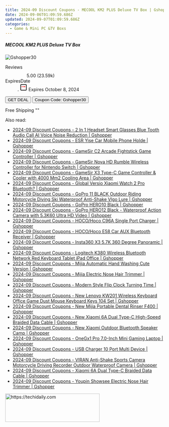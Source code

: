 ```yaml
---
title: 2024-09 Discount Coupons - MECOOL KM2 PLUS Deluxe TV Box | Gshopper
date: 2024-09-06T01:09:59.686Z
updated: 2024-09-07T01:09:59.686Z
categories:
  - Game & Mini PC &TV Boxs
---
```



<div class="max-w-4xl mx-auto grid grid-cols-1 lg:max-w-5xl lg:gap-x-20 lg:grid-cols-2">
  <div class="relative p-3 col-start-1 row-start-1 flex flex-col-reverse rounded-lg bg-gradient-to-t from-black/75 via-black/0 sm:bg-none sm:row-start-2 sm:p-0 lg:row-start-1">
    <h5 class="mt-1 text-lg font-semibold text-white sm:text-slate-900 md:text-2xl dark:sm:text-white">MECOOL KM2 PLUS Deluxe TV Box</h5>
  </div>
  
  <div class="col-start-1 col-end-3 row-start-1 grid gap-4 sm:mb-6 sm:grid-cols-4 lg:col-start-2 lg:row-span-6 lg:row-end-6 lg:mb-0 lg:gap-6">
      <img src="&quot;&quot;" onClick="javascript:window.open(decodeURIComponent('%22https%3A%2F%2Fwww.shareasale.com%2Fu.cfm%3Fd%3D1118374%26m%3D97331%26u%3D4338022%22'), '_blank');void(0);" alt="Gshopper30" class="h-60 w-full rounded-lg object-cover sm:col-span-2 sm:h-52 lg:col-span-full" loading="lazy" />
    
  </div>
  <dl class="row-start-2 mt-4 flex items-center text-xs font-medium sm:row-start-3 sm:mt-1 md:mt-2.5 lg:row-start-2">
    <dt class="sr-only">Reviews</dt>
    <dd class="flex items-center text-indigo-600 dark:text-indigo-400">
      <svg width="24" height="24" fill="none" aria-hidden="true" class="mr-1 stroke-current dark:stroke-indigo-500">
        <path d="m12 5 2 5h5l-4 4 2.103 5L12 16l-5.103 3L9 14l-4-4h5l2-5Z" stroke-width="2" stroke-linecap="round" stroke-linejoin="round" />
      </svg>
      <span>5.00 <span class="font-normal text-slate-400">(23.59k)</span></span>
    </dd>
    <dt class="sr-only">ExpiresDate</dt>
    <dd class="flex items-center">
      <svg width="2" height="2" aria-hidden="true" fill="currentColor" class="mx-3 text-slate-300">
        <circle cx="1" cy="1" r="1" />
      </svg>
      <svg width="24" height="24" viewBox="0 0 24 24" fill="none" stroke="currentColor" stroke-width="2">
        <rect x="3" y="3" width="18" height="18" rx="2" fill="#fff" />
        <path d="M6 10L18 10" stroke="red" stroke-width="2" fill="none" />
        <path d="M10 6L10 18" stroke="#fff" stroke-width="2" fill="none" />
      </svg>
      Expires October 8, 2024    </dd>
  </dl>
  <div class="col-start-1 row-start-3 mt-4 self-center sm:col-start-2 sm:row-span-2 sm:row-start-2 sm:mt-0 lg:col-start-1 lg:row-start-3 lg:row-end-4 lg:mt-6">
    <button type="button" onClick="javascript:window.open(decodeURIComponent('%22https%3A%2F%2Fwww.shareasale.com%2Fu.cfm%3Fd%3D1118374%26m%3D97331%26u%3D4338022%22'), '_blank');void(0);" class="rounded-lg bg-red-600 px-3 py-2 text-sm font-medium leading-6 text-white">GET DEAL</button>
    <button type="button" onClick="javascript:window.open(decodeURIComponent('%22https%3A%2F%2Fwww.shareasale.com%2Fu.cfm%3Fd%3D1118374%26m%3D97331%26u%3D4338022%22'), '_blank');void(0);" class="border-dashed border-2 border-indigo-600 bg-green-100 text-sm leading-6 font-medium py-2 px-3 rounded-lg">Coupon Code: Gshopper30</button>
  </div>
  <p class="col-start-1 mt-4 text-sm leading-6 sm:col-span-2 lg:col-span-1 lg:row-start-4 lg:mt-6 dark:text-slate-400">
    Free Shipping 
""  </p>
</div>
<span class="atpl-alsoreadstyle">Also read:</span>
<div><ul>
<li><a href="https://coupons.techidaily.com/coupon-1118201-share-97331-sale/"><u>2024-09 Discount Coupons - 2 In 1 Headset Smart Glasses Blue Tooth Audio Call AI Voice Noise Reduction | Gshopper</u></a></li>
<li><a href="https://coupons.techidaily.com/coupon-1118195-share-97331-sale/"><u>2024-09 Discount Coupons - ESR Yise Car Mobile Phone Holde | Gshopper</u></a></li>
<li><a href="https://coupons.techidaily.com/coupon-1118204-share-97331-sale/"><u>2024-09 Discount Coupons - GameSir C2 Arcade Fightstick Game Controller | Gshopper</u></a></li>
<li><a href="https://coupons.techidaily.com/coupon-1118205-share-97331-sale/"><u>2024-09 Discount Coupons - GameSir Nova HD Rumble Wireless Controller for Nintendo Switch | Gshopper</u></a></li>
<li><a href="https://coupons.techidaily.com/coupon-1118203-share-97331-sale/"><u>2024-09 Discount Coupons - GameSir X3 Type-C Game Controller & Cooler with 4000 Mm2 Cooling Area | Gshopper</u></a></li>
<li><a href="https://coupons.techidaily.com/coupon-1118213-share-97331-sale/"><u>2024-09 Discount Coupons - Global Versio Xiaomi Watch 2 Pro Bluetooth? | Gshopper</u></a></li>
<li><a href="https://coupons.techidaily.com/coupon-1118209-share-97331-sale/"><u>2024-09 Discount Coupons - GoPro 11 BLACK Outdoor Riding Motorcycle Diving Ski Waterproof Anti-Shake Vlgo Lure | Gshopper</u></a></li>
<li><a href="https://coupons.techidaily.com/coupon-1118210-share-97331-sale/"><u>2024-09 Discount Coupons - GoPro HERO10 Black | Gshopper</u></a></li>
<li><a href="https://coupons.techidaily.com/coupon-1118212-share-97331-sale/"><u>2024-09 Discount Coupons - GoPro HERO12 Black - Waterproof Action Camera with 5.3K60 Ultra HD Video | Gshopper</u></a></li>
<li><a href="https://coupons.techidaily.com/coupon-1118196-share-97331-sale/"><u>2024-09 Discount Coupons - HOCO/Hoco C96A Single Port Charger | Gshopper</u></a></li>
<li><a href="https://coupons.techidaily.com/coupon-1118194-share-97331-sale/"><u>2024-09 Discount Coupons - HOCO/Hoco E58 Car AUX Bluetooth Receiver | Gshopper</u></a></li>
<li><a href="https://coupons.techidaily.com/coupon-1118211-share-97331-sale/"><u>2024-09 Discount Coupons - Insta360 X3 5.7K 360 Degree Panoramic | Gshopper</u></a></li>
<li><a href="https://coupons.techidaily.com/coupon-1118206-share-97331-sale/"><u>2024-09 Discount Coupons - Logitech K380 Wireless Bluetooth Network Red Keyboard Tablet iPad Office | Gshopper</u></a></li>
<li><a href="https://coupons.techidaily.com/coupon-1118214-share-97331-sale/"><u>2024-09 Discount Coupons - Mijia Automatic Hand Washing Cute Version | Gshopper</u></a></li>
<li><a href="https://coupons.techidaily.com/coupon-1118198-share-97331-sale/"><u>2024-09 Discount Coupons - Mijia Electric Nose Hair Trimmer | Gshopper</u></a></li>
<li><a href="https://coupons.techidaily.com/coupon-1118202-share-97331-sale/"><u>2024-09 Discount Coupons - Modern Style Flip Clock Turning Time | Gshopper</u></a></li>
<li><a href="https://coupons.techidaily.com/coupon-1118207-share-97331-sale/"><u>2024-09 Discount Coupons - New Lenovo KW201 Wireless Keyboard Office Game Dust Mouse Keyboard Keys 104 Set | Gshopper</u></a></li>
<li><a href="https://coupons.techidaily.com/coupon-1118154-share-97331-sale/"><u>2024-09 Discount Coupons - New Mijia Portable Dental Rinser F400 | Gshopper</u></a></li>
<li><a href="https://coupons.techidaily.com/coupon-1118152-share-97331-sale/"><u>2024-09 Discount Coupons - New Xiaomi 6A Dual Type-C High-Speed Braided Data Cable | Gshopper</u></a></li>
<li><a href="https://coupons.techidaily.com/coupon-1118155-share-97331-sale/"><u>2024-09 Discount Coupons - New Xiaomi Outdoor Bluetooth Speaker Camp | Gshopper</u></a></li>
<li><a href="https://coupons.techidaily.com/coupon-1118197-share-97331-sale/"><u>2024-09 Discount Coupons - OneGx1 Pro 7.0-Inch Mini Gaming Laptop | Gshopper</u></a></li>
<li><a href="https://coupons.techidaily.com/coupon-1118200-share-97331-sale/"><u>2024-09 Discount Coupons - USB Charger 10 Port Multi Device | Gshopper</u></a></li>
<li><a href="https://coupons.techidaily.com/coupon-1118208-share-97331-sale/"><u>2024-09 Discount Coupons - VIRAN Anti-Shake Sports Camera Motorcycle Driving Recorder Outdoor Waterproof Camera | Gshopper</u></a></li>
<li><a href="https://coupons.techidaily.com/coupon-1118153-share-97331-sale/"><u>2024-09 Discount Coupons - Xiaomi 6A Dual Type-C Braided Data Cable | Gshopper</u></a></li>
<li><a href="https://coupons.techidaily.com/coupon-1118199-share-97331-sale/"><u>2024-09 Discount Coupons - Youpin Showsee Electric Nose Hair Trimmer | Gshopper</u></a></li>
</ul></div>

<ins class="adsbygoogle"
      style="display:block"
      data-ad-client="ca-pub-7571918770474297"
      data-ad-slot="8358498916"
      data-ad-format="auto"
      data-full-width-responsive="true"></ins>
<!-- affiliate ads begin -->
<a href="https://aligracehair.sjv.io/c/5597632/2135399/19272" target="_top" id="2135399">
  <img src="//a.impactradius-go.com/display-ad/19272-2135399" border="0" alt="https://techidaily.com" width="300" height="90"/>
</a>
<img height="0" width="0" src="https://aligracehair.sjv.io/i/5597632/2135399/19272" style="position:absolute;visibility:hidden;" border="0" />
<!-- affiliate ads end -->